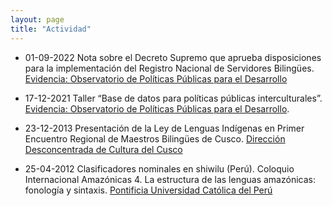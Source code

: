```yaml
---
layout: page
title: "Actividad"
---
```


* 01-09-2022    Nota sobre el Decreto Supremo que aprueba disposiciones para la implementación del Registro Nacional de Servidores Bilingües. [Evidencia: Observatorio de Políticas Públicas para el Desarrollo](https://evidencia-pe.com/blog/2022/09/nota-ds/)

* 17-12-2021    Taller “Base de datos para políticas públicas interculturales”. [Evidencia: Observatorio de Políticas Públicas para el Desarrollo](https://evidencia-pe.com).
* 23-12-2013    Presentación de la Ley de Lenguas Indígenas en Primer Encuentro Regional de Maestros Bilingües de Cusco. [Dirección Desconcentrada de Cultura del Cusco](https://andina.pe/agencia/noticia-presentan-ley-lenguas-indigenas-encuentro-maestros-biling%C3%BCes-cusco-487846.aspx)
* 25-04-2012    Clasificadores nominales en shiwilu (Perú). Coloquio Internacional Amazónicas 4. La estructura de las lenguas amazónicas: fonología y sintaxis. [Pontificia Universidad Católica del Perú](/Amazonicas4_Harold_Farfan_Reto.pdf)
